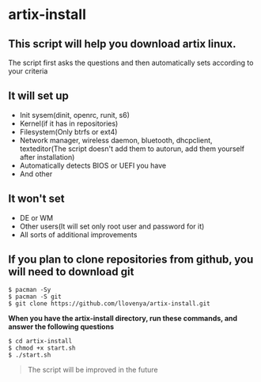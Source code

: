 # artix-install
## This script will help you download artix linux.
The script first asks the questions and then automatically sets according to your criteria

## It will set up
* Init sysem(dinit, openrc, runit, s6)
* Kernel(if it has in repositories)
* Filesystem(Only btrfs or ext4)
* Network manager, wireless daemon, bluetooth, dhcpclient, texteditor(The script doesn't add them to autorun, add them yourself after installation)
* Automatically detects BIOS or UEFI you have
* And other
## It won't set
* DE or WM
* Other users(It will set only root user and password for it)
* All sorts of additional improvements
## **If you plan to clone repositories from github, you will need to download git**
```
$ pacman -Sy
$ pacman -S git
$ git clone https://github.com/llovenya/artix-install.git
```

**When you have the artix-install directory, run these commands, and answer the following questions**
```
$ cd artix-install
$ chmod +x start.sh
$ ./start.sh
```
> The script will be improved in the future

